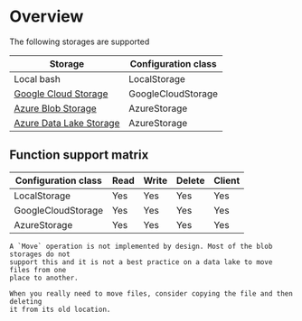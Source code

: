 Overview
========

The following storages are supported

| Storage                   | Configuration class |
| ------------------------- | ------------------- |
| Local bash                | LocalStorage        |
| [Google Cloud Storage]    | GoogleCloudStorage  |
| [Azure Blob Storage]      | AzureStorage        |
| [Azure Data Lake Storage] | AzureStorage        |

[Google Cloud Storage]: https://cloud.google.com/storage
[Azure Blob Storage]: https://azure.microsoft.com/en-us/products/storage/blobs
[Azure Data Lake Storage]: https://azure.microsoft.com/en-us/products/storage/data-lake-storage/


Function support matrix
-----------------------

| Configuration class   | Read | Write | Delete | Client |
| --------------------- | ---- | ----- | ------ | ------ |
| LocalStorage          | Yes  | Yes   | Yes    | Yes
| GoogleCloudStorage    | Yes  | Yes   | Yes    | Yes
| AzureStorage          | Yes  | Yes   | Yes    | Yes

```{note}
A `Move` operation is not implemented by design. Most of the blob storages do not
support this and it is not a best practice on a data lake to move files from one
place to another.

When you really need to move files, consider copying the file and then deleting
it from its old location.
```
